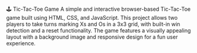 
🕹️ Tic-Tac-Toe Game
A simple and interactive browser-based Tic-Tac-Toe game built using HTML, CSS, and JavaScript. This project allows two players to take turns marking Xs and Os in a 3x3 grid, with built-in win detection and a reset functionality. The game features a visually appealing layout with a background image and responsive design for a fun user experience.

